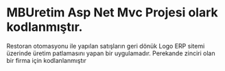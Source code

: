 # MBUretim Asp Net Mvc Projesi olark kodlanmıştır.

Restoran otomasyonu ile yapılan satışların geri dönük Logo ERP sitemi üzerinde üretim patlamasını yapan bir uygulamadır. Perekande zinciri olan bir firma için kodlanlanmıştır

